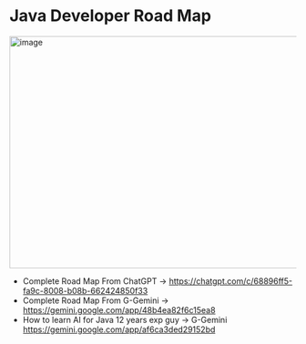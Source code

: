 # Java Developer Road Map


<img width="808" height="408" alt="image" src="https://github.com/user-attachments/assets/13a7c1c0-d329-4978-8d31-4504cfdcca1b" />

* Complete Road Map From ChatGPT -> https://chatgpt.com/c/68896ff5-fa9c-8008-b08b-662424850f33
* Complete Road Map From G-Gemini -> https://gemini.google.com/app/48b4ea82f6c15ea8
* How to learn AI for Java 12 years exp guy -> G-Gemini https://gemini.google.com/app/af6ca3ded29152bd
